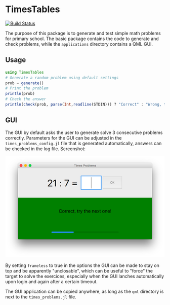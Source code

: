 # TimesTables

[![Build Status](https://travis-ci.org/barche/TimesTables.jl.svg?branch=master)](https://travis-ci.org/barche/TimesTables.jl)

The purpose of this package is to generate and test simple math problems for primary school. The basic package contains the code to generate and check problems, while the `applications` directory contains a QML GUI.

## Usage

```julia
using TimesTables
# Generate a random problem using default settings
prob = generate()
# Print the problem
println(prob)
# Check the answer
println(check(prob, parse(Int,readline(STDIN))) ? "Correct" : "Wrong, the correct answer was $(compute(prob))")
```

## GUI
The GUI by default asks the user to generate solve 3 consecutive problems correctly. Parameters for the GUI can be adjusted in the
`times_problems_config.jl` file that is generated automatically, answers can be checked in the log file. Screenshot:

![Screenshot](screenshot.png?raw=true "Plots example")

By setting `frameless` to true in the options the GUI can be made to stay on top and be apparently "unclosable", which can be useful to "force" the target to solve the exercices, especially when the GUI lanches automatically upon login and again after a certain timeout.

The GUI application can be copied anywhere, as long as the `qml` directory is next to the `times_problems.jl` file.